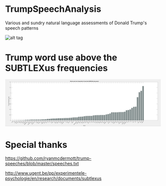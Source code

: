 # TrumpSpeechAnalysis
Various and sundry natural language assessments of Donald Trump's speech patterns

![alt tag](http://www.capitolhillblue.com/wp-content/uploads/2015/12/122215donaldtrump.jpg)

# Trump word use above the SUBTLEXus frequencies
![alt tag](https://github.com/peterbbryan/TrumpSpeechAnalysis/blob/master/Extract%20frequencies/Screen%20Shot%202017-02-09%20at%2012.29.36%20AM.png)

# Special thanks
https://github.com/ryanmcdermott/trump-speeches/blob/master/speeches.txt

http://www.ugent.be/pp/experimentele-psychologie/en/research/documents/subtlexus
